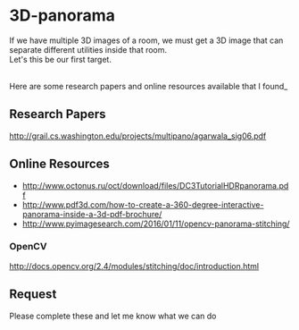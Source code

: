 # 3D-panorama

If we have multiple 3D images of a room, we must get a 3D image that can separate different utilities inside that room.<br>
Let's this be our first target.<br><br>

Here are some research papers and online resources available that I found_<br>

## Research Papers

http://grail.cs.washington.edu/projects/multipano/agarwala_sig06.pdf

## Online Resources
* http://www.octonus.ru/oct/download/files/DC3TutorialHDRpanorama.pdf<br>
* http://www.pdf3d.com/how-to-create-a-360-degree-interactive-panorama-inside-a-3d-pdf-brochure/<br>
* http://www.pyimagesearch.com/2016/01/11/opencv-panorama-stitching/<br>

### OpenCV
http://docs.opencv.org/2.4/modules/stitching/doc/introduction.html<br>


## Request
Please complete these and let me know what we can do
